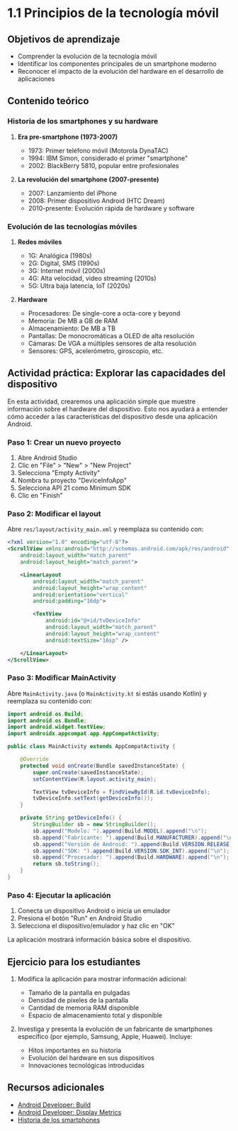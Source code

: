# 1.1 Principios de la tecnología móvil

## Objetivos de aprendizaje
- Comprender la evolución de la tecnología móvil
- Identificar los componentes principales de un smartphone moderno
- Reconocer el impacto de la evolución del hardware en el desarrollo de aplicaciones

## Contenido teórico

### Historia de los smartphones y su hardware

1. **Era pre-smartphone (1973-2007)**
   - 1973: Primer teléfono móvil (Motorola DynaTAC)
   - 1994: IBM Simon, considerado el primer "smartphone"
   - 2002: BlackBerry 5810, popular entre profesionales

2. **La revolución del smartphone (2007-presente)**
   - 2007: Lanzamiento del iPhone
   - 2008: Primer dispositivo Android (HTC Dream)
   - 2010-presente: Evolución rápida de hardware y software

### Evolución de las tecnologías móviles

1. **Redes móviles**
   - 1G: Analógica (1980s)
   - 2G: Digital, SMS (1990s)
   - 3G: Internet móvil (2000s)
   - 4G: Alta velocidad, video streaming (2010s)
   - 5G: Ultra baja latencia, IoT (2020s)

2. **Hardware**
   - Procesadores: De single-core a octa-core y beyond
   - Memoria: De MB a GB de RAM
   - Almacenamiento: De MB a TB
   - Pantallas: De monocromáticas a OLED de alta resolución
   - Cámaras: De VGA a múltiples sensores de alta resolución
   - Sensores: GPS, acelerómetro, giroscopio, etc.

## Actividad práctica: Explorar las capacidades del dispositivo

En esta actividad, crearemos una aplicación simple que muestre información sobre el hardware del dispositivo. Esto nos ayudará a entender cómo acceder a las características del dispositivo desde una aplicación Android.

### Paso 1: Crear un nuevo proyecto

1. Abre Android Studio
2. Clic en "File" > "New" > "New Project"
3. Selecciona "Empty Activity"
4. Nombra tu proyecto "DeviceInfoApp"
5. Selecciona API 21 como Minimum SDK
6. Clic en "Finish"

### Paso 2: Modificar el layout

Abre `res/layout/activity_main.xml` y reemplaza su contenido con:

```xml
<?xml version="1.0" encoding="utf-8"?>
<ScrollView xmlns:android="http://schemas.android.com/apk/res/android"
    android:layout_width="match_parent"
    android:layout_height="match_parent">

    <LinearLayout
        android:layout_width="match_parent"
        android:layout_height="wrap_content"
        android:orientation="vertical"
        android:padding="16dp">

        <TextView
            android:id="@+id/tvDeviceInfo"
            android:layout_width="match_parent"
            android:layout_height="wrap_content"
            android:textSize="16sp" />

    </LinearLayout>
</ScrollView>
```

### Paso 3: Modificar MainActivity

Abre `MainActivity.java` (o `MainActivity.kt` si estás usando Kotlin) y reemplaza su contenido con:

```java
import android.os.Build;
import android.os.Bundle;
import android.widget.TextView;
import androidx.appcompat.app.AppCompatActivity;

public class MainActivity extends AppCompatActivity {

    @Override
    protected void onCreate(Bundle savedInstanceState) {
        super.onCreate(savedInstanceState);
        setContentView(R.layout.activity_main);

        TextView tvDeviceInfo = findViewById(R.id.tvDeviceInfo);
        tvDeviceInfo.setText(getDeviceInfo());
    }

    private String getDeviceInfo() {
        StringBuilder sb = new StringBuilder();
        sb.append("Modelo: ").append(Build.MODEL).append("\n");
        sb.append("Fabricante: ").append(Build.MANUFACTURER).append("\n");
        sb.append("Versión de Android: ").append(Build.VERSION.RELEASE).append("\n");
        sb.append("SDK: ").append(Build.VERSION.SDK_INT).append("\n");
        sb.append("Procesador: ").append(Build.HARDWARE).append("\n");
        return sb.toString();
    }
}
```

### Paso 4: Ejecutar la aplicación

1. Conecta un dispositivo Android o inicia un emulador
2. Presiona el botón "Run" en Android Studio
3. Selecciona el dispositivo/emulador y haz clic en "OK"

La aplicación mostrará información básica sobre el dispositivo.

## Ejercicio para los estudiantes

1. Modifica la aplicación para mostrar información adicional:
   - Tamaño de la pantalla en pulgadas
   - Densidad de píxeles de la pantalla
   - Cantidad de memoria RAM disponible
   - Espacio de almacenamiento total y disponible

2. Investiga y presenta la evolución de un fabricante de smartphones específico (por ejemplo, Samsung, Apple, Huawei). Incluye:
   - Hitos importantes en su historia
   - Evolución del hardware en sus dispositivos
   - Innovaciones tecnológicas introducidas

## Recursos adicionales

- [Android Developer: Build](https://developer.android.com/reference/android/os/Build)
- [Android Developer: Display Metrics](https://developer.android.com/reference/android/util/DisplayMetrics)
- [Historia de los smartphones](https://www.techradar.com/news/mobile-computing/10-moments-that-changed-the-mobile-world-700451)